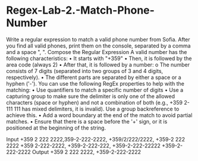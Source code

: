 # Regex-Lab-2.-Match-Phone-Number
Write a regular expression to match a valid phone number from Sofia. After you find all valid phones, print them on the console, separated by a comma and a space ", ".
Compose the Regular Expression
A valid number has the following characteristics:
•	It starts with "+359"
•	Then, it is followed by the area code (always 2)
•	After that, it is followed by a number:
o	The number consists of 7 digits (separated into two groups of 3 and 4 digits, respectively). 
•	The different parts are separated by either a space or a hyphen ('-').
You can use the following RegEx properties to help with the matching: 
•	Use quantifiers to match a specific number of digits
•	Use a capturing group to make sure the delimiter is only one of the allowed characters (space or hyphen) and not a combination of both (e.g., +359 2-111 111 has mixed delimiters, it is invalid). Use a group backreference to achieve this.
•	Add a word boundary at the end of the match to avoid partial matches.
•	Ensure that there is a space before the '+' sign, or it is positioned at the beginning of the string.

Input
+359 2 222 2222,359-2-222-2222, +359/2/222/2222, +359-2 222 2222 +359 2-222-2222, +359-2-222-222, +359-2-222-22222 +359-2-222-2222
Output
+359 2 222 2222, +359-2-222-2222
